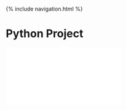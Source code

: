 {% include navigation.html %}

# Python Project

<iframe frameborder=“0” width=“100%” height=“500px” src=“https://replit.com/@SonakshiBhalla/Sonakshi?embed=true”></iframe>
